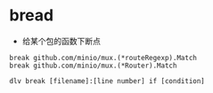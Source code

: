 # bread

- 给某个包的函数下断点
```shell
break github.com/minio/mux.(*routeRegexp).Match
break github.com/minio/mux.(*Router).Match

dlv break [filename]:[line number] if [condition]
```
